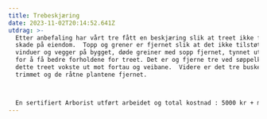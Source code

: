 ```yaml
---
title: Trebeskjæring
date: 2023-11-02T20:14:52.641Z
utdrag: >-
  Etter anbefaling har vårt tre fått en beskjæring slik at treet ikke forårsaker
  skade på eiendom.  Topp og grener er fjernet slik at det ikke tilstøter
  vinduer og vegger på bygget, døde greiner med sopp fjernet, tynnet ut greiner
  for å få bedre forholdene for treet. Det er og fjerne tre ved søppelkasse da
  dette treet vokste ut mot fortau og veibane.  Videre er det tre buskene
  trimmet og de råtne plantene fjernet. 



  En sertifiert Arborist utført arbeidet og total kostnad : 5000 kr + moms
---
```

